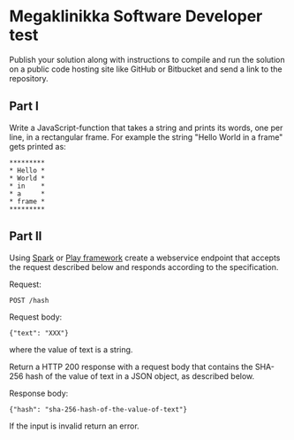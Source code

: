 # Megaklinikka Software Developer test

Publish your solution along with instructions to compile and run the solution on a public
code hosting site like GitHub or Bitbucket and send a link to the repository.

## Part I

Write a JavaScript-function that takes a string and prints its words, one per
line, in a rectangular frame. For example the string "Hello World in a frame"
gets printed as:

```
*********
* Hello *
* World *
* in    *
* a     *
* frame *
*********
```

## Part II

Using [Spark](http://sparkjava.com/) or [Play framework](https://www.playframework.com/)
create a webservice endpoint that accepts the request described below and responds according
to the specification.

Request:

```
POST /hash
```

Request body:

```
{"text": "XXX"}
```

where the value of text is a string. 

Return a HTTP 200 response with a request body that contains the SHA-256 hash of the
value of text in a JSON object, as described below.

 Response body:
 
```
{"hash": "sha-256-hash-of-the-value-of-text"}
```

If the input is invalid return an error.
